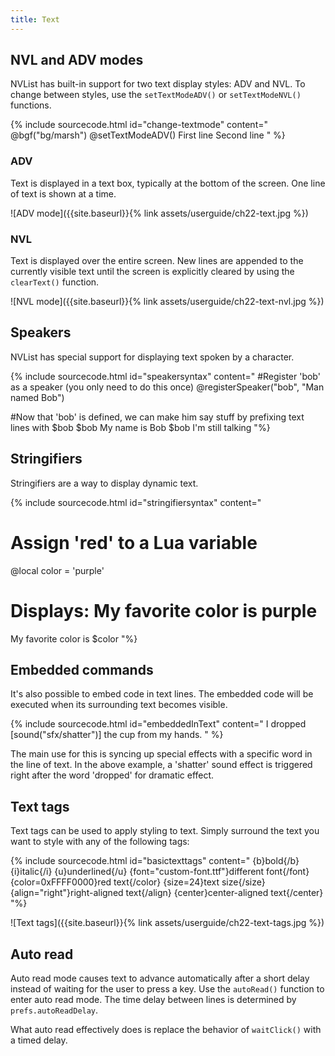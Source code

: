 ```yaml
---
title: Text
---
```


## NVL and ADV modes

NVList has built-in support for two text display styles: ADV and NVL. To change between styles, use the `setTextModeADV()` or `setTextModeNVL()` functions.

{% include sourcecode.html id="change-textmode" content="
@bgf(\"bg/marsh\")
@setTextModeADV()
First line
Second line
" %}

### ADV
Text is displayed in a text box, typically at the bottom of the screen. One line of text is shown at a time.

![ADV mode]({{site.baseurl}}{% link assets/userguide/ch22-text.jpg %})

### NVL
Text is displayed over the entire screen. New lines are appended to the currently visible text until the screen is explicitly cleared by using the `clearText()` function.

![NVL mode]({{site.baseurl}}{% link assets/userguide/ch22-text-nvl.jpg %})

## Speakers

NVList has special support for displaying text spoken by a character.

{% include sourcecode.html id="speakersyntax" content="
#Register 'bob' as a speaker (you only need to do this once)
@registerSpeaker(\"bob\", \"Man named Bob\")

#Now that 'bob' is defined, we can make him say stuff by prefixing text lines with $bob
$bob My name is Bob
$bob I'm still talking
"%}

## Stringifiers

Stringifiers are a way to display dynamic text.

{% include sourcecode.html id="stringifiersyntax" content="
# Assign 'red' to a Lua variable
@local color = 'purple'

# Displays: My favorite color is purple 
My favorite color is $color
"%}

## Embedded commands

It's also possible to embed code in text lines. The embedded code will be executed when its surrounding text becomes visible.

{% include sourcecode.html id="embeddedInText" content="
I dropped [sound(\"sfx/shatter\")] the cup from my hands.
" %}

The main use for this is syncing up special effects with a specific word in the line of text. In the above example, a 'shatter' sound effect is triggered right after the word 'dropped' for dramatic effect.

## Text tags

Text tags can be used to apply styling to text. Simply surround the text you want to style with any of the following tags:

{% include sourcecode.html id="basictexttags" content="
{b}bold{/b}
{i}italic{/i}
{u}underlined{/u}
{font=\"custom-font.ttf\"}different font{/font}
{color=0xFFFF0000}red text{/color}
{size=24}text size{/size}
{align=\"right\"}right-aligned text{/align}
{center}center-aligned text{/center}
"%}

![Text tags]({{site.baseurl}}{% link assets/userguide/ch22-text-tags.jpg %})

## Auto read

Auto read mode causes text to advance automatically after a short delay instead of waiting for the user to press a key. Use the `autoRead()` function to enter auto read mode. The time delay between lines is determined by `prefs.autoReadDelay`.

What auto read effectively does is replace the behavior of `waitClick()` with a timed delay.
